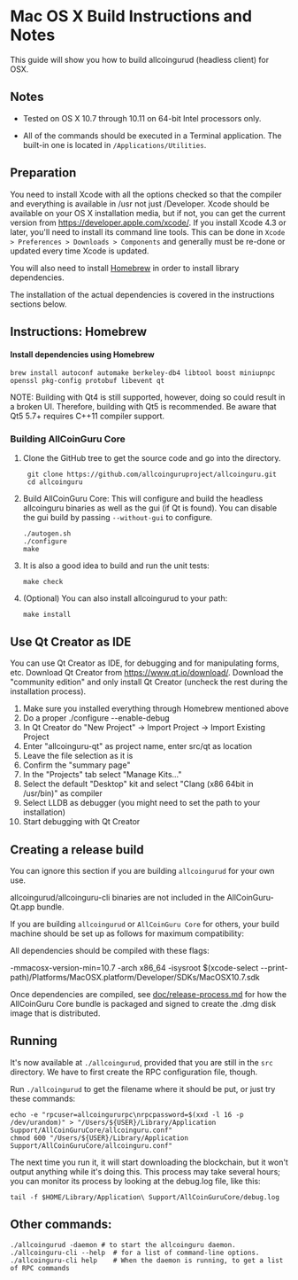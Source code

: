 Mac OS X Build Instructions and Notes
====================================
This guide will show you how to build allcoingurud (headless client) for OSX.

Notes
-----

* Tested on OS X 10.7 through 10.11 on 64-bit Intel processors only.

* All of the commands should be executed in a Terminal application. The
built-in one is located in `/Applications/Utilities`.

Preparation
-----------

You need to install Xcode with all the options checked so that the compiler
and everything is available in /usr not just /Developer. Xcode should be
available on your OS X installation media, but if not, you can get the
current version from https://developer.apple.com/xcode/. If you install
Xcode 4.3 or later, you'll need to install its command line tools. This can
be done in `Xcode > Preferences > Downloads > Components` and generally must
be re-done or updated every time Xcode is updated.

You will also need to install [Homebrew](http://brew.sh) in order to install library
dependencies.

The installation of the actual dependencies is covered in the instructions
sections below.

Instructions: Homebrew
----------------------

#### Install dependencies using Homebrew

    brew install autoconf automake berkeley-db4 libtool boost miniupnpc openssl pkg-config protobuf libevent qt

NOTE: Building with Qt4 is still supported, however, doing so could result in a broken UI. Therefore, building with Qt5 is recommended. Be aware that Qt5 5.7+ requires C++11 compiler support.

### Building AllCoinGuru Core

1. Clone the GitHub tree to get the source code and go into the directory.

        git clone https://github.com/allcoinguruproject/allcoinguru.git
        cd allcoinguru

2.  Build AllCoinGuru Core:
    This will configure and build the headless allcoinguru binaries as well as the gui (if Qt is found).
    You can disable the gui build by passing `--without-gui` to configure.

        ./autogen.sh
        ./configure
        make

3.  It is also a good idea to build and run the unit tests:

        make check

4.  (Optional) You can also install allcoingurud to your path:

        make install

Use Qt Creator as IDE
------------------------
You can use Qt Creator as IDE, for debugging and for manipulating forms, etc.
Download Qt Creator from https://www.qt.io/download/. Download the "community edition" and only install Qt Creator (uncheck the rest during the installation process).

1. Make sure you installed everything through Homebrew mentioned above
2. Do a proper ./configure --enable-debug
3. In Qt Creator do "New Project" -> Import Project -> Import Existing Project
4. Enter "allcoinguru-qt" as project name, enter src/qt as location
5. Leave the file selection as it is
6. Confirm the "summary page"
7. In the "Projects" tab select "Manage Kits..."
8. Select the default "Desktop" kit and select "Clang (x86 64bit in /usr/bin)" as compiler
9. Select LLDB as debugger (you might need to set the path to your installation)
10. Start debugging with Qt Creator

Creating a release build
------------------------
You can ignore this section if you are building `allcoingurud` for your own use.

allcoingurud/allcoinguru-cli binaries are not included in the AllCoinGuru-Qt.app bundle.

If you are building `allcoingurud` or `AllCoinGuru Core` for others, your build machine should be set up
as follows for maximum compatibility:

All dependencies should be compiled with these flags:

 -mmacosx-version-min=10.7
 -arch x86_64
 -isysroot $(xcode-select --print-path)/Platforms/MacOSX.platform/Developer/SDKs/MacOSX10.7.sdk

Once dependencies are compiled, see [doc/release-process.md](release-process.md) for how the AllCoinGuru Core
bundle is packaged and signed to create the .dmg disk image that is distributed.

Running
-------

It's now available at `./allcoingurud`, provided that you are still in the `src`
directory. We have to first create the RPC configuration file, though.

Run `./allcoingurud` to get the filename where it should be put, or just try these
commands:

    echo -e "rpcuser=allcoingururpc\nrpcpassword=$(xxd -l 16 -p /dev/urandom)" > "/Users/${USER}/Library/Application Support/AllCoinGuruCore/allcoinguru.conf"
    chmod 600 "/Users/${USER}/Library/Application Support/AllCoinGuruCore/allcoinguru.conf"

The next time you run it, it will start downloading the blockchain, but it won't
output anything while it's doing this. This process may take several hours;
you can monitor its process by looking at the debug.log file, like this:

    tail -f $HOME/Library/Application\ Support/AllCoinGuruCore/debug.log

Other commands:
-------

    ./allcoingurud -daemon # to start the allcoinguru daemon.
    ./allcoinguru-cli --help  # for a list of command-line options.
    ./allcoinguru-cli help    # When the daemon is running, to get a list of RPC commands
